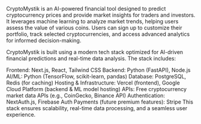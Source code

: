 CryptoMystik is an AI-powered financial tool designed to predict cryptocurrency prices and provide market insights for traders and investors. It leverages machine learning to analyze market trends, helping users assess the value of various coins. Users can sign up to customize their portfolio, track selected cryptocurrencies, and access advanced analytics for informed decision-making.

CryptoMystik is built using a modern tech stack optimized for AI-driven financial predictions and real-time data analysis. The stack includes:

Frontend: Next.js, React, Tailwind CSS
Backend: Python (FastAPI), Node.js
AI/ML: Python (TensorFlow, scikit-learn, pandas)
Database: PostgreSQL, Redis (for caching)
Hosting & Infrastructure: Vercel (frontend), Google Cloud Platform (backend & ML model hosting)
APIs: Free cryptocurrency market data APIs (e.g., CoinGecko, Binance API)
Authentication: NextAuth.js, Firebase Auth
Payments (future premium features): Stripe
This stack ensures scalability, real-time data processing, and a seamless user experience.
